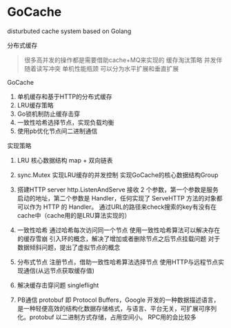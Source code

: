 # GoCache
disturbuted cache system based on Golang

分布式缓存  
> 很多高并发的操作都是需要借助cache+MQ来实现的
> 缓存淘汰策略
> 并发伴随着读写冲突
> 单机性能瓶颈
    可以分为水平扩展和垂直扩展


GoCache
1. 单机缓存和基于HTTP的分布式缓存
2. LRU缓存策略
3. Go锁机制防止缓存击穿
4. 一致性哈希选择节点，实现负载均衡
5. 使用pb优化节点间二进制通信


实现策略
1. LRU
    核心数据结构 map + 双向链表

2. sync.Mutex 实现LRU缓存的并发控制
    实现GoCache的核心数据结构Group 

3. 搭建HTTP server
    http.ListenAndServe 接收 2 个参数，第一个参数是服务启动的地址，第二个参数是 Handler，任何实现了 ServeHTTP 方法的对象都可以作为 HTTP 的 Handler。
    通过URL的路径来check搜索的key有没有在cache中（cache用的是LRU算法实现的）

4. 一致性哈希
    通过哈希每次访问同一个节点
    使用一致性哈希算法可以解决存在的缓存雪崩
    引入环的概念，解决了增加或者删除节点之后节点挂载问题
    对于数据倾斜问题，提出了虚拟节点的概念

5. 分布式节点
    注册节点，借助一致性哈希算法选择节点
    使用HTTP与远程节点实现通信(从远节点获取缓存值)

6. 解决缓存击穿问题
    singleflight

7. PB通信
    protobuf 即 Protocol Buffers，Google 开发的一种数据描述语言，是一种轻便高效的结构化数据存储格式，与语言、平台无关，可扩展可序列化。protobuf 以二进制方式存储，占用空间小。
    RPC用的会比较多
